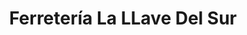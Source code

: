 ---
title: "Ferretería La LLave Del Sur"
url: /siquinala/ferreteria-la-llave-del-sur/
shop: Eisenwaren
---